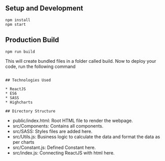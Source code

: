 ## Setup and Development

```
npm install
npm start
```

## Production Build

```
npm run build
```
This will create bundled files in a folder called build.
Now to deploy your code, run the following command

```

## Technologies Used

* ReactJS
* ES6
* SASS
* Highcharts

## Directory Structure

```
  * public/index.html: Root HTML file to render the webpage.
  * src/Components: Contains all components.
  * src/SASS: Styles files are added here.
  * src/Utils.js: Business logic to calculate the data and format the data as per charts
  * src/Constant.js: Defined Constant here.
  * src/index.js: Connecting ReactJS with html here.
```

